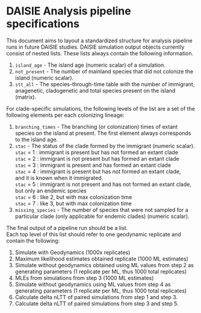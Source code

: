 # DAISIE Analysis pipeline specifications

This document aims to layout a standardized structure for analysis pipeline runs in future DAISIE studies.
DAISIE simulation output objects currently consist of nested lists. These lists always contain the following information.

1) `island_age` - The island age (numeric scalar) of a simulation.
2) `not_present` - The number of mainland species that did not colonize the island (numeric scalar).
3) `stt_all` - The species-through-time table with the number of immigrant, anagenetic, cladogenetic and total species 
present on the island (matrix).

For clade-specific simulations, the following levels of the list are a set of the following elements per each colonizing lineage:
1) `branching_times` - The branching (or colonization) times of extant species on the island at present.
The first element always corresponds to the island age.
2) `stac` - The status of the clade formed by the immigrant (numeric scalar).  
   `stac` = 1 : immigrant is present but has not formed an extant clade  
   `stac` = 2 : immigrant is not present but has formed an extant clade  
   `stac` = 3 : immigrant is present and has formed an extant clade  
   `stac` = 4 : immigrant is present but has not formed an extant clade,  
   and it is known when it immigrated.  
   `stac` = 5 : immigrant is not present and has not formed an extant clade,
   but only an endemic species  
   `stac` = 6 : like 2, but with max colonization time  
   `stac` = 7 : like 3, but with max colonization time
3) `missing_species` - The number of species that were not sampled for a particular clade (only applicable for endemic clades) (numeric scalar).

The final output of a pipeline run should be a list.  
Each top level of this list should refer to one geodynamic replicate and contain the following:

1) Simulate with Geodynamics (1000x replicates)
2) Maximum likelihood estimates obtained replicate (1000 ML estimates)
3) Simulate without geodynamics obtained using ML values from step 2 as generating parameters (1 replicate per ML, thus 1000 total replicates)
4) MLEs from simulations from step 3 (1000 ML estimates)
5) Simulate without geodynamics using ML values from step 4 as generating parameters (1 replicate per ML, thus 1000 total replicates)
6) Calculate delta nLTT of paired simulations from step 1 and step 3.
7) Calculate delta nLTT of paired simulations from step 3 and step 5.
